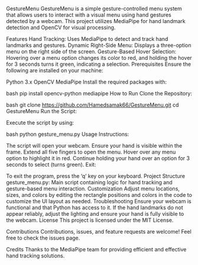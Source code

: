 GestureMenu
GestureMenu is a simple gesture-controlled menu system that allows users to interact with a visual menu using hand gestures detected by a webcam. This project utilizes MediaPipe for hand landmark detection and OpenCV for visual processing.

Features
Hand Tracking: Uses MediaPipe to detect and track hand landmarks and gestures.
Dynamic Right-Side Menu: Displays a three-option menu on the right side of the screen.
Gesture-Based Hover Selection: Hovering over a menu option changes its color to red, and holding the hover for 3 seconds turns it green, indicating a selection.
Prerequisites
Ensure the following are installed on your machine:

Python 3.x
OpenCV
MediaPipe
Install the required packages with:

bash
pip install opencv-python mediapipe
How to Run
Clone the Repository:

bash
git clone https://github.com/Hamedsamak66/GestureMenu.git
cd GestureMenu
Run the Script:

Execute the script by using:

bash
python gesture_menu.py
Usage Instructions:

The script will open your webcam. Ensure your hand is visible within the frame.
Extend all five fingers to open the menu.
Hover over any menu option to highlight it in red.
Continue holding your hand over an option for 3 seconds to select (turns green).
Exit:

To exit the program, press the ‘q’ key on your keyboard.
Project Structure
gesture_menu.py: Main script containing logic for hand tracking and gesture-based menu interaction.
Customization
Adjust menu locations, sizes, and colors by editing the rectangle positions and colors in the code to customize the UI layout as needed.
Troubleshooting
Ensure your webcam is functional and that Python has access to it.
If the hand landmarks do not appear reliably, adjust the lighting and ensure your hand is fully visible to the webcam.
License
This project is licensed under the MIT License.

Contributions
Contributions, issues, and feature requests are welcome! Feel free to check the issues page.

Credits
Thanks to the MediaPipe team for providing efficient and effective hand tracking solutions.
